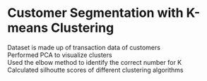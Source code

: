 # Customer Segmentation with K-means Clustering 
Dataset is made up of transaction data of customers  
Performed PCA to visualize clusters  
Used the elbow method to identify the correct number for K  
Calculated silhoutte scores of different clustering algorithms  
